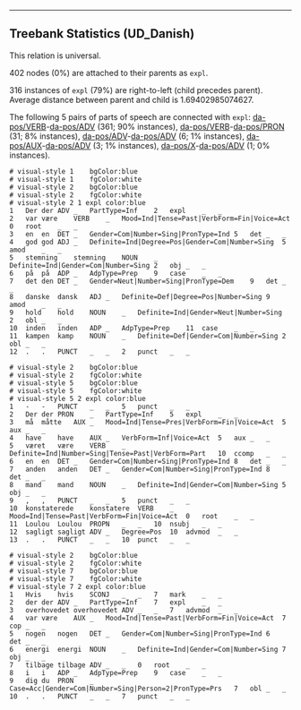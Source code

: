 

--------------------------------------------------------------------------------

## Treebank Statistics (UD_Danish)

This relation is universal.

402 nodes (0%) are attached to their parents as `expl`.

316 instances of `expl` (79%) are right-to-left (child precedes parent).
Average distance between parent and child is 1.69402985074627.

The following 5 pairs of parts of speech are connected with `expl`: [da-pos/VERB]()-[da-pos/ADV]() (361; 90% instances), [da-pos/VERB]()-[da-pos/PRON]() (31; 8% instances), [da-pos/ADV]()-[da-pos/ADV]() (6; 1% instances), [da-pos/AUX]()-[da-pos/ADV]() (3; 1% instances), [da-pos/X]()-[da-pos/ADV]() (1; 0% instances).


~~~ conllu
# visual-style 1	bgColor:blue
# visual-style 1	fgColor:white
# visual-style 2	bgColor:blue
# visual-style 2	fgColor:white
# visual-style 2 1 expl	color:blue
1	Der	der	ADV	_	PartType=Inf	2	expl	_	_
2	var	være	VERB	_	Mood=Ind|Tense=Past|VerbForm=Fin|Voice=Act	0	root	_	_
3	en	en	DET	_	Gender=Com|Number=Sing|PronType=Ind	5	det	_	_
4	god	god	ADJ	_	Definite=Ind|Degree=Pos|Gender=Com|Number=Sing	5	amod	_	_
5	stemning	stemning	NOUN	_	Definite=Ind|Gender=Com|Number=Sing	2	obj	_	_
6	på	på	ADP	_	AdpType=Prep	9	case	_	_
7	det	den	DET	_	Gender=Neut|Number=Sing|PronType=Dem	9	det	_	_
8	danske	dansk	ADJ	_	Definite=Def|Degree=Pos|Number=Sing	9	amod	_	_
9	hold	hold	NOUN	_	Definite=Ind|Gender=Neut|Number=Sing	2	obl	_	_
10	inden	inden	ADP	_	AdpType=Prep	11	case	_	_
11	kampen	kamp	NOUN	_	Definite=Def|Gender=Com|Number=Sing	2	obl	_	_
12	.	.	PUNCT	_	_	2	punct	_	_

~~~


~~~ conllu
# visual-style 2	bgColor:blue
# visual-style 2	fgColor:white
# visual-style 5	bgColor:blue
# visual-style 5	fgColor:white
# visual-style 5 2 expl	color:blue
1	-	-	PUNCT	_	_	5	punct	_	_
2	Der	der	PRON	_	PartType=Inf	5	expl	_	_
3	må	måtte	AUX	_	Mood=Ind|Tense=Pres|VerbForm=Fin|Voice=Act	5	aux	_	_
4	have	have	AUX	_	VerbForm=Inf|Voice=Act	5	aux	_	_
5	været	være	VERB	_	Definite=Ind|Number=Sing|Tense=Past|VerbForm=Part	10	ccomp	_	_
6	en	en	DET	_	Gender=Com|Number=Sing|PronType=Ind	8	det	_	_
7	anden	anden	DET	_	Gender=Com|Number=Sing|PronType=Ind	8	det	_	_
8	mand	mand	NOUN	_	Definite=Ind|Gender=Com|Number=Sing	5	obj	_	_
9	,	,	PUNCT	_	_	5	punct	_	_
10	konstaterede	konstatere	VERB	_	Mood=Ind|Tense=Past|VerbForm=Fin|Voice=Act	0	root	_	_
11	Loulou	Loulou	PROPN	_	_	10	nsubj	_	_
12	sagligt	sagligt	ADV	_	Degree=Pos	10	advmod	_	_
13	.	.	PUNCT	_	_	10	punct	_	_

~~~


~~~ conllu
# visual-style 2	bgColor:blue
# visual-style 2	fgColor:white
# visual-style 7	bgColor:blue
# visual-style 7	fgColor:white
# visual-style 7 2 expl	color:blue
1	Hvis	hvis	SCONJ	_	_	7	mark	_	_
2	der	der	ADV	_	PartType=Inf	7	expl	_	_
3	overhovedet	overhovedet	ADV	_	_	7	advmod	_	_
4	var	være	AUX	_	Mood=Ind|Tense=Past|VerbForm=Fin|Voice=Act	7	cop	_	_
5	nogen	nogen	DET	_	Gender=Com|Number=Sing|PronType=Ind	6	det	_	_
6	energi	energi	NOUN	_	Definite=Ind|Gender=Com|Number=Sing	7	obj	_	_
7	tilbage	tilbage	ADV	_	_	0	root	_	_
8	i	i	ADP	_	AdpType=Prep	9	case	_	_
9	dig	du	PRON	_	Case=Acc|Gender=Com|Number=Sing|Person=2|PronType=Prs	7	obl	_	_
10	.	.	PUNCT	_	_	7	punct	_	_

~~~


